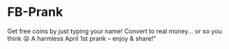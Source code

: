 # FB-Prank
Get free coins by just typing your name! Convert to real money... or so you think 😜 A harmless April 1st prank – enjoy &amp; share!"
